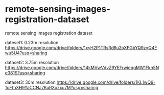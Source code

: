 # remote-sensing-images-registration-dataset
remote sensing images registration dataset

dateset1: 0.23m resolution https://drive.google.com/drive/folders/1xyH2P1TRsRd9u2oXFGbYQ9zyQ4Ewu5U4?usp=sharing

dataset2: 3.75m resolution https://drive.google.com/drive/folders/14kMVwVdvZ9YEFrwieqqMW1Fkn5Ne381S?usp=sharing

dataset3: 30m resolution https://drive.google.com/drive/folders/1KL1wQ9-1oFthXH9YaCCNJ7KuRXozxu7M?usp=sharing
